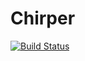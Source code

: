 # Chirper
[![Build Status](https://travis-ci.org/ecolvin/Chirper.svg?branch=master)](https://travis-ci.org/ecolvin/Chirper)

